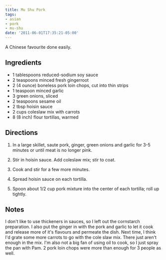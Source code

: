 ```yaml
---
title: Mu Shu Pork
tags:
- asian
- pork
- mu-shu
date: '2011-06-01T17:35:21-05:00'
---
```

A Chinese favourite done easily.

## Ingredients

* 1 tablespoons reduced-sodium soy sauce
* 2 teaspoons minced fresh gingerroot
* 2 (4 ounce) boneless pork loin chops, cut into thin strips
* 1 teaspoon minced garlic
* 3 green onions, sliced
* 2 teaspoons sesame oil
* 2 tbsp hoisin sauce
* 2 cups coleslaw mix with carrots
* 8 (8 inch) flour tortillas, warmed

## Directions

1.  In a large skillet, saute pork, ginger, green onions and garlic for 3-5 minutes or until meat is no longer pink.

1.  Stir in hoisin sauce. Add coleslaw mix; stir to coat. 

1. Cook and stir for a few more minutes.

1. Spread hoisin sauce on each tortilla.

1. Spoon about 1/2 cup pork mixture into the center of each tortilla; roll up tightly.

## Notes

I don't like to use thickeners in sauces, so I left out the cornstarch
preparation. I also put the ginger in with the pork and garlic to let
it cook and release more of it's flavours and permeate the dish. Next
time, I think I'd grate some more carrots to go with the cole slaw
mix. There just aren't enough in the mix. I'm also not a big fan of
using oil to cook, so I just spray the pan with Pam. 2 pork loin chops
were more than enough for 3 people as well.

